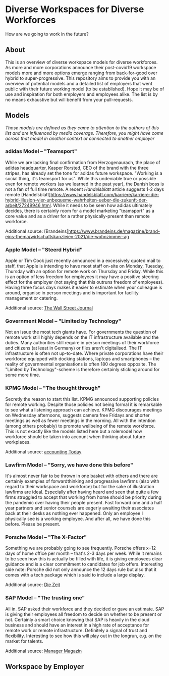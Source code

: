 # Diverse Workspaces for Diverse Workforces
How are we going to work in the future?

## About
This is an overview of diverse workspace models for diverse workforces. As more and more corporations announce their post-covid19 workspace models more and more options emerge ranging from back-for-good over hybrid to super-progressive. This repository aims to provide you with an overview of potential models and a detailed list of employers that went public with their future working model (to be established). Hope it may be of use and inspiration for both employers and employees alike. The list is by no means exhaustive but will benefit from your pull-requests. 

## Models
*Those models are defined as they came to attention to the authors of this list and are influenced by media coverage. Therefore, you might have come across that model in another context or connected to another employer*

### adidas Model – "Teamsport"
While we are lacking final confirmation from Herzogenaurach, the place of adidas headquarter, Kasper Rorsted, CEO of the brand with the three stripes, has already set the tone for adidas future workspace. "Working is a social thing, it's teamsport for us". While this undeniable true or possible even for remote workers (as we learned in the past year), the Danish boss is not a fan of full time remote. A recent *Handelsblatt* article suggests 1-2 days remote [Handelsblatt]https://www.handelsblatt.com/karriere/karriere-die-hybrid-illusion-vier-unbequeme-wahrheiten-ueber-die-zukunft-der-arbeit/27249946.html.  While it needs to be seen how adidas ultimately decides, there is certainly room for a model marketing "teamsport" as a core value and as a driver for a rather physically-present than remote workforce.

Additional source: [Brandeins]https://www.brandeins.de/magazine/brand-eins-thema/wirtschaftskanzleien-2021/die-wohnzimmer-ag

### Apple Model – "Steerd Hybrid"
Apple or Tim Cook just recently announced in a excessively quoted mail to staff, that Apple is intending to have most staff on-site on Monday, Tuesday, Thursday with an option for remote work on Thursday and Friday. While this is an option of less freedom for employees it may have a positive steering effect for the employer (not saying that this outruns freedom of employees). Having three focus days makes it easier to estimate when your colleague is around, organise in person meetings and is important for facility management or catering.

Additional source: [The Wall Street Journal](https://www.wsj.com/articles/apple-prepares-office-staff-for-hybrid-workweek-11622745636)

### Government Model – "Limited by Technology"
Not an issue the most tech giants have. For governments the question of remote work still highly depends on the IT infrastructure available and the duties. Many authorities still require in person meetings of their workforce and citizens (at least in Germany) or files aren't digitalised. The IT infrastructure is often not up-to-date. Where private corporations have their workforce equipped with docking stations, laptops and smartphones – the reality of governmental organisations is often 180 degrees opposite. The "Limited by Technology"-scheme is therefore certainly sticking around for some more time.

### KPMG Model – "The thought through"
Secretly the reason to start this list. KPMG announced supporting policies for remote working. Despite those policies not being formal it is remarkable to see what a listening approach can achieve. KPMG discourages meetings on Wednesday afternoons, suggests camera free Fridays and shorter meetings as well as fewer meetings in the morning. All with the intention (among others probably) to promote wellbeing of the remote workforce. This is not exactly like the models listed here but a rolemodel how workforce should be taken into account when thinking about future workplaces.

Additional source: [accounting Today](https://www.accountingtoday.com/news/kpmg-launches-relaxed-work-policies-to-combat-remote-work-fatigue)

### Lawfirm Model – "Sorry, we have done this before"
It's almost never fair to be thrown in one basket with others and there are certainly examples of forwardthinking and progressive lawfirms (also with regard to their workspace and workforce) but for the sake of illustration lawfirms are ideal. Especially after having heard and seen that quite a few firms struggled to accept that working from home should be priority during the pandemic over having their people present. Fast forward one and a half year partners and senior counsels are eagerly awaiting their associates back at their desks as nothing ever happened. Only an employee I physically see is a working employee. And after all, we have done this before. Please be present.  

### Porsche Model – "The X-Factor"
Something we are probably going to see frequently. Porsche offers x=12 days of home office per month – that's 2-3 days per week. While it remains to be seen how this is actually be filled with life, it is giving employees clear guidance and is a clear commitment to candidates for job offers. Interesting side note: Porsche did not only announce the 12 days rule but also that it comes with a tech package which is said to include a large display. 

Additional source: [Die Zeit](https://www.zeit.de/news/2021-05/16/porsche-mitarbeiter-12-tagen-im-monat-mobil-arbeiten)

### SAP Model – "The trusting one"
All in. SAP asked their workforce and they decided or gave an estimate. SAP is giving their employees all freedom to decide on whether to be present or not. Certainly a smart choice knowing that SAP is heavily in the cloud business and should have an interest in a high rate of acceptance for remote work or remote infrastructure. Definitely a signal of trust and flexibility. Interesting to see how this will play out in the longrun, e.g. on the market for talents.

Additional source: [Manager Magazin](https://www.manager-magazin.de/unternehmen/tech/sap-mitarbeiter-koennen-homeoffice-machen-wann-sie-wollen-a-1283fedc-dcdf-4dae-95ee-a8bc1704f101)

## Workspace by Employer
